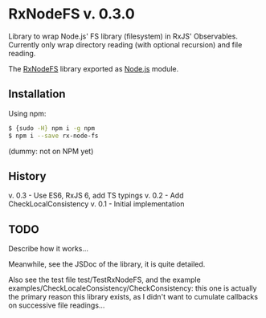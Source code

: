 # RxNodeFS v. 0.3.0

Library to wrap Node.js' FS library (filesystem) in RxJS' Observables.
Currently only wrap directory reading (with optional recursion) and file reading.

The [RxNodeFS](https://PhiLhoSoft.GitHub.io/) library exported as [Node.js](https://nodejs.org/) module.

## Installation

Using npm:
```bash
$ {sudo -H} npm i -g npm
$ npm i --save rx-node-fs
```
(dummy: not on NPM yet)

## History

v. 0.3 - Use ES6, RxJS 6, add TS typings
v. 0.2 - Add CheckLocalConsistency
v. 0.1 - Initial implementation

## TODO

Describe how it works...

Meanwhile, see the JSDoc of the library, it is quite detailed.

Also see the test file test/TestRxNodeFS, and the example examples/CheckLocaleConsistency/CheckConsistency: this one is actually the primary reason this library exists, as I didn't want to cumulate callbacks on successive file readings...
